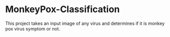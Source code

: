 # MonkeyPox-Classification
This project takes an input image of any virus and determines if it is monkey pox virus symptom or not.

